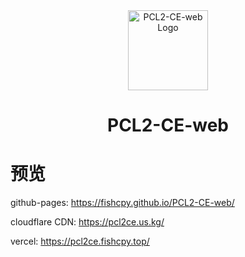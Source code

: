 <div align="center">

<img src="https://img.picui.cn/free/2025/03/09/67cc7237e54bb.png" width="128" height="128" alt="PCL2-CE-web Logo">

# PCL2-CE-web

</div>

# 预览
github-pages: https://fishcpy.github.io/PCL2-CE-web/

cloudflare CDN: https://pcl2ce.us.kg/

vercel: https://pcl2ce.fishcpy.top/